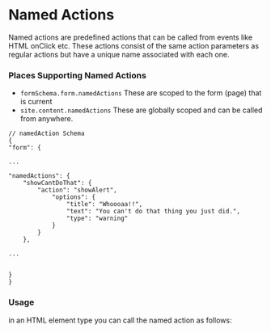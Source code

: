 # Named Actions
Named actions are predefined actions that can be called from events like HTML onClick etc. These actions consist of the same action parameters as regular actions but have a unique name associated with each one.

### Places Supporting Named Actions
* `formSchema.form.namedActions` These are scoped to the form (page) that is current
* `site.content.namedActions` These are globally scoped and can be called from anywhere.


```
// namedAction Schema
{
"form": {

...

"namedActions": {
    "showCantDoThat": {
        "action": "showAlert",
            "options": {
                "title": "Whoooaa!!",
                "text": "You can't do that thing you just did.",
                "type": "warning"
            }
        }
    },
    
...


}
}
```

### Usage

in an HTML element type you can call the named action as follows:




